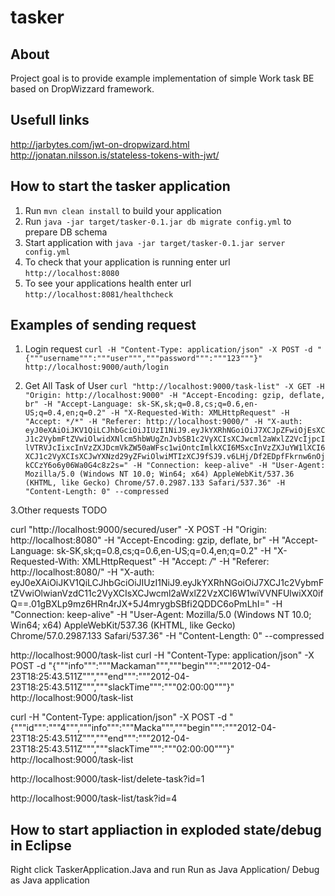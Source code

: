 # tasker
About
---

Project goal is to provide example implementation of simple Work task BE based on DropWizzard framework.

Usefull links
---

http://jarbytes.com/jwt-on-dropwizard.html
http://jonatan.nilsson.is/stateless-tokens-with-jwt/

How to start the tasker application
---

1. Run `mvn clean install` to build your application
2. Run `java -jar target/tasker-0.1.jar db migrate config.yml` to prepare DB schema
2. Start application with `java -jar target/tasker-0.1.jar server config.yml`
3. To check that your application is running enter url `http://localhost:8080`
4. To see your applications health enter url `http://localhost:8081/healthcheck`

Examples of sending request
---

1. Login request
`curl -H "Content-Type: application/json" -X POST -d "{"""username""":"""user""","""password""":"""123"""}" http://localhost:9000/auth/login`

2. Get All Task of User
`curl "http://localhost:9000/task-list" -X GET -H "Origin: http://localhost:9000" -H "Accept-Encoding: gzip, deflate, br" -H "Accept-Language: sk-SK,sk;q=0.8,cs;q=0.6,en-US;q=0.4,en;q=0.2" -H "X-Requested-With: XMLHttpRequest" -H "Accept: */*" -H "Referer: http://localhost:9000/" -H "X-auth: eyJ0eXAiOiJKV1QiLCJhbGciOiJIUzI1NiJ9.eyJkYXRhNGoiOiJ7XCJpZFwiOjEsXCJ1c2VybmFtZVwiOlwidXNlcm5hbWUgZnJvbSB1c2VyXCIsXCJwcml2aWxlZ2VcIjpcIlVTRVJcIixcInVzZXJDcmVkZW50aWFsc1wiOntcImlkXCI6MSxcInVzZXJuYW1lXCI6XCJ1c2VyXCIsXCJwYXNzd29yZFwiOlwiMTIzXCJ9fSJ9.v6LHj/Df2EDpfFkrnw6nOjkCCzY6o6y06Wa0G4c8z2s=" -H "Connection: keep-alive" -H "User-Agent: Mozilla/5.0 (Windows NT 10.0; Win64; x64) AppleWebKit/537.36 (KHTML, like Gecko) Chrome/57.0.2987.133 Safari/537.36" -H "Content-Length: 0" --compressed`

3.Other requests TODO

curl "http://localhost:9000/secured/user" -X POST -H "Origin: http://localhost:8080" -H "Accept-Encoding: gzip, deflate, br" -H "Accept-Language: sk-SK,sk;q=0.8,cs;q=0.6,en-US;q=0.4,en;q=0.2" -H "X-Requested-With: XMLHttpRequest" -H "Accept: */*" -H "Referer: http://localhost:8080/" -H "X-auth: eyJ0eXAiOiJKV1QiLCJhbGciOiJIUzI1NiJ9.eyJkYXRhNGoiOiJ7XCJ1c2VybmFtZVwiOlwianVzdC11c2VyXCIsXCJwcml2aWxlZ2VzXCI6W1wiVVNFUlwiXX0ifQ==.01gBXLp9mz6HRn4rJX+5J4mrygbSBfi2QDDC6oPmLhI=" -H "Connection: keep-alive" -H "User-Agent: Mozilla/5.0 (Windows NT 10.0; Win64; x64) AppleWebKit/537.36 (KHTML, like Gecko) Chrome/57.0.2987.133 Safari/537.36" -H "Content-Length: 0" --compressed


http://localhost:9000/task-list
curl -H "Content-Type: application/json" -X POST -d "{"""info""":"""Mackaman""","""begin""":"""2012-04-23T18:25:43.511Z""","""end""":"""2012-04-23T18:25:43.511Z""","""slackTime""":"""02:00:00"""}" http://localhost:9000/task-list

curl -H "Content-Type: application/json" -X POST -d "{"""id""":"""4""","""info""":"""Macka""","""begin""":"""2012-04-23T18:25:43.511Z""","""end""":"""2012-04-23T18:25:43.511Z""","""slackTime""":"""02:00:00"""}" http://localhost:9000/task-list

http://localhost:9000/task-list/delete-task?id=1

http://localhost:9000/task-list/task?id=4

How to start appliaction in exploded state/debug in Eclipse
---
Right click TaskerApplication.Java and run Run as Java Application/ Debug as Java application

